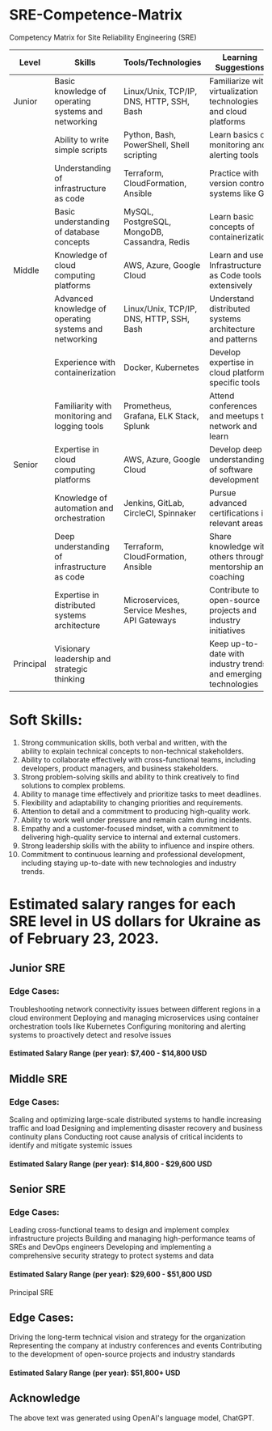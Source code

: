# SRE-Competence-Matrix
Competency Matrix for Site Reliability Engineering (SRE)

| Level     | Skills                                                 | Tools/Technologies                           | Learning Suggestions                                             | Required |
|-----------|--------------------------------------------------------|----------------------------------------------|------------------------------------------------------------------|:--------:|
| Junior    | Basic knowledge of operating systems and networking    | Linux/Unix, TCP/IP, DNS, HTTP, SSH, Bash     | Familiarize with virtualization technologies and cloud platforms |    no    |
|           | Ability to write simple scripts                        | Python, Bash, PowerShell, Shell scripting    | Learn basics of monitoring and alerting tools                    |    no    |
|           | Understanding of infrastructure as code                | Terraform, CloudFormation, Ansible           | Practice with version control systems like Git                   |    no    |
|           | Basic understanding of database concepts               | MySQL, PostgreSQL, MongoDB, Cassandra, Redis | Learn basic concepts of containerization                         |    no    |
| Middle    | Knowledge of cloud computing platforms                 | AWS, Azure, Google Cloud                     | Learn and use Infrastructure as Code tools extensively           |          |
|           | Advanced knowledge of operating systems and networking | Linux/Unix, TCP/IP, DNS, HTTP, SSH, Bash     | Understand distributed systems architecture and patterns         |          |
|           | Experience with containerization                       | Docker, Kubernetes                           | Develop expertise in cloud platform-specific tools               |          |
|           | Familiarity with monitoring and logging tools          | Prometheus, Grafana, ELK Stack, Splunk       | Attend conferences and meetups to network and learn              |          |
| Senior    | Expertise in cloud computing platforms                 | AWS, Azure, Google Cloud                     | Develop deep understanding of software development               |          |
|           | Knowledge of automation and orchestration              | Jenkins, GitLab, CircleCI, Spinnaker         | Pursue advanced certifications in relevant areas                 |          |
|           | Deep understanding of infrastructure as code           | Terraform, CloudFormation, Ansible           | Share knowledge with others through mentorship and coaching      |          |
|           | Expertise in distributed systems architecture          | Microservices, Service Meshes, API Gateways  | Contribute to open-source projects and industry initiatives      |          |
| Principal | Visionary leadership and strategic thinking            |                                              | Keep up-to-date with industry trends and emerging technologies   |          |


# Soft Skills:

 1. Strong communication skills, both verbal and written, with the   
    ability to explain technical concepts to non-technical stakeholders.
 1. Ability to collaborate effectively with cross-functional teams,
    including developers, product managers, and business stakeholders.
 2. Strong problem-solving skills and ability to think creatively to
    find solutions to complex problems.
 3. Ability to manage time effectively and prioritize tasks to meet
    deadlines.
 4. Flexibility and adaptability to changing priorities and
    requirements.
 5. Attention to detail and a commitment to producing high-quality work.
 6. Ability to work well under pressure and remain calm during
    incidents.
 7. Empathy and a customer-focused mindset, with a commitment to
    delivering high-quality service to internal and external customers.
 8. Strong leadership skills with the ability to influence and inspire
    others.
 9. Commitment to continuous learning and professional development,
    including staying up-to-date with new technologies and industry   
    trends.



# Estimated salary ranges for each SRE level in US dollars for Ukraine as of February 23, 2023.

## Junior SRE

### Edge Cases:
Troubleshooting network connectivity issues between different regions in a cloud environment
Deploying and managing microservices using container orchestration tools like Kubernetes
Configuring monitoring and alerting systems to proactively detect and resolve issues
#### Estimated Salary Range (per year): $7,400 - $14,800 USD

## Middle SRE

### Edge Cases:
Scaling and optimizing large-scale distributed systems to handle increasing traffic and load
Designing and implementing disaster recovery and business continuity plans
Conducting root cause analysis of critical incidents to identify and mitigate systemic issues
#### Estimated Salary Range (per year): $14,800 - $29,600 USD

## Senior SRE

### Edge Cases:
Leading cross-functional teams to design and implement complex infrastructure projects
Building and managing high-performance teams of SREs and DevOps engineers
Developing and implementing a comprehensive security strategy to protect systems and data

#### Estimated Salary Range (per year): $29,600 - $51,800 USD
Principal SRE

## Edge Cases:
Driving the long-term technical vision and strategy for the organization
Representing the company at industry conferences and events
Contributing to the development of open-source projects and industry standards

#### Estimated Salary Range (per year): $51,800+ USD


## Acknowledge
The above text was generated using OpenAI's language model, ChatGPT.
